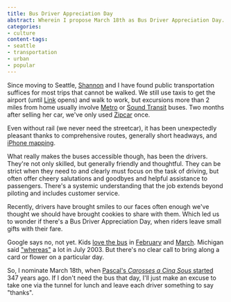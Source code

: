 ```yaml
---
title: Bus Driver Appreciation Day
abstract: Wherein I propose March 18th as Bus Driver Appreciation Day.
categories:
- culture
content-tags:
- seattle
- transportation
- urban
- popular
---
```


Since moving to Seattle, [Shannon][1] and I have found public transportation suffices for most trips that cannot be walked.  We still use taxis to get the airport (until [Link][2] opens) and walk to work, but excursions more than 2 miles from home usually involve [Metro][3] or [Sound Transit][4] buses.  Two months after selling her car, we've only used [Zipcar][5] once.

Even without rail (we never need the streetcar), it has been unexpectedly pleasant thanks to comprehensive routes, generally short headways, and [iPhone mapping][6].

What really makes the buses accessible though, has been the drivers.  They're not only skilled, but generally friendly and thoughtful.  They can be strict when they need to and clearly must focus on the task of driving, but often offer cheery salutations and goodbyes and helpful assistance to passengers.  There's a systemic understanding that the job extends beyond piloting and includes customer service.

Recently, drivers have brought smiles to our faces often enough we've thought we should have brought cookies to share with them.  Which led us to wonder if there's a Bus Driver Appreciation Day, when riders leave small gifts with their fare.

Google says no, not yet.  Kids [love the bus][7] in [February][8] and [March][9].  Michigan said ["whereas"][10] a lot in July 2003.  But there's no clear call to bring along a card or flower on a particular day.

So, I nominate March 18th, when [Pascal's _Carosses a Cinq Sous_ started][11] 347 years ago.  If I don't need the bus that day, I'll just make an excuse to take one via the tunnel for lunch and leave each driver something to say "thanks".

   [1]: http://www.shannonethomas.com
   [2]: http://future.soundtransit.org/linkLightRail.aspx
   [3]: http://transit.metrokc.gov/
   [4]: http://www.soundtransit.org/
   [5]: http://www.zipcar.com/
   [6]: http://googlemobile.blogspot.com/2008/11/google-maps-for-iphone-adds-street-view.html
   [7]: http://www.lovethebus.com/
   [8]: http://www1.cbsd.org/schools/groveland/Lists/Events/DispForm.aspx?ID=46
   [9]: http://www.millerplace.k12.ny.us/NCRMS/NCR_News/2008_2009/BusDriverAppreciationDay.htm
   [10]: http://www.michigan.gov/gov/0,1607,7-168-23442_25488_28109-72036--,00.html
   [11]: http://www.wired.com/science/discoveries/news/2008/03/dayintech_0318
